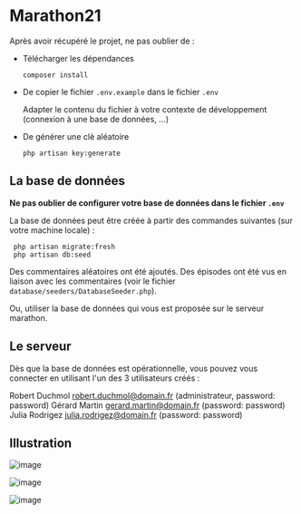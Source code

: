 # Marathon21

Après avoir récupéré le projet, ne pas oublier de :

- Télécharger les dépendances
  ```shell
  composer install
  ```
  
- De copier le fichier `.env.example` dans le fichier `.env`

  Adapter le contenu du fichier à votre contexte de développement (connexion à une base de données, ...)

- De générer une clè aléatoire
  ```shell
  php artisan key:generate
  ```

## La base de données 


**Ne pas oublier de configurer votre base de données dans le fichier `.env`**

La base de données peut être créée à partir des commandes suivantes (sur votre machine locale) :

```shell
 php artisan migrate:fresh
 php artisan db:seed 
```

Des commentaires aléatoires ont été ajoutés. Des épisodes ont été vus en liaison avec les commentaires (voir le fichier `database/seeders/DatabaseSeeder.php`).

Ou, utiliser la base de données qui vous est proposée sur le serveur marathon.

## Le serveur

Dès que la base de données est opérationnelle, vous pouvez vous connecter en utilisant l'un des 3 utilisateurs créés :

Robert Duchmol robert.duchmol@domain.fr (administrateur, password: password)
Gérard Martin gerard.martin@domain.fr (password: password)
Julia Rodrigez julia.rodrigez@domain.fr (password: password)

## Illustration 
![image](https://media.licdn.com/dms/image/C4D22AQG6JC-2xRolhA/feedshare-shrink_1280/0/1640173174063?e=1683763200&v=beta&t=IQDeGGT96BOCQBMGHcXqUPx_4p4qdrzuCMBDoMWwAjc)

![image](https://media.licdn.com/dms/image/C4D22AQELt8iXzYJXkA/feedshare-shrink_1280/0/1640173173914?e=1683763200&v=beta&t=mpBx088AKd-NT8gnanDXuxwCoP-UKAzSNTGvOZ-J098)

![image](https://media.licdn.com/dms/image/C4D22AQHSm_qCLmEMKw/feedshare-shrink_1280/0/1640173173716?e=1683763200&v=beta&t=aC5uKw4tVPpeWMz9rDrKkHPfDceyvbuUzQEpzcdg19c)


